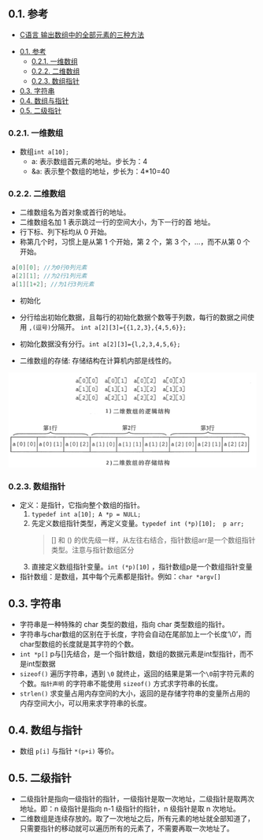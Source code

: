 <!--
 * @Author: JohnJeep
 * @Date: 2020-01-16 11:20:34
 * @LastEditTime: 2020-07-29 19:54:19
 * @LastEditors: Please set LastEditors
 * @Description: In User Settings Edit
 * @FilePath: /24-指针、数组、字符串综合.md
--> 

## 0.1. 参考
- [C语言 输出数组中的全部元素的三种方法](https://blog.csdn.net/qq_26974599/article/details/81296970)

<!-- TOC -->

- [0.1. 参考](#01-参考)
  - [0.2.1. 一维数组](#021-一维数组)
  - [0.2.2. 二维数组](#022-二维数组)
  - [0.2.3. 数组指针](#023-数组指针)
- [0.3. 字符串](#03-字符串)
- [0.4. 数组与指针](#04-数组与指针)
- [0.5. 二级指针](#05-二级指针)

<!-- /TOC -->
### 0.2.1. 一维数组
- 数组`int a[10];`
  - a: 表示数组首元素的地址。步长为：4
  - &a: 表示整个数组的地址，步长为：4*10=40


### 0.2.2. 二维数组
- 二维数组名为首对象或首行的地址。 
- 二维数组名加 1 表示跳过一行的空间大小，为下一行的首 地址。
- 行下标、列下标均从 0 开始。
- 称第几个时，习惯上是从第 1 个开始，第 2 个，第 3 个，…，而不从第 0 个开始。
 ```C
  a[0][0]; //为0行0列元素
  a[2][1]; //为2行1列元素
  a[1][1+2]; //为1行3列元素
 ``` 
 - 初始化
  - 分行给出初始化数据，且每行的初始化数据个数等于列数，每行的数据之间使用 `,(逗号)`分隔开。 `int a[2][3]={{1,2,3},{4,5,6}};` 
  - 初始化数据没有分行。`int a[2][3]={l,2,3,4,5,6};`

- 二维数组的存储: 存储结构在计算机内部是线性的。
<img src="./figure/二维数组存储.png">


### 0.2.3. 数组指针
- 定义：是指针，它指向整个数组的指针。
  1. `typedef int a[10]; A *p = NULL;` 
  2. 先定义数组指针类型，再定义变量。`typedef int (*p)[10];  p arr;`
      > [] 和 () 的优先级一样，从左往右结合，指针数组arr是一个数组指针类型。注意与指针数组区分
  3. 直接定义数组指针变量。`int (*p)[10]`  ，指针数组p是一个数组指针变量
- 指针数组：是数组，其中每个元素都是指针。例如：`char *argv[]`


## 0.3. 字符串
- 字符串是一种特殊的 char 类型的数组，指向 char 类型数组的指针。
- 字符串与char数组的区别在于长度，字符会自动在尾部加上一个长度‘\0’，而char型数组的长度就是其字符的个数。
- `int *p[]` p与[]先结合，是一个指针数组，数组的数据元素是int型指针，而不是int型数据
- `sizeof()` 遍历字符串，遇到 `\0` 就终止，返回的结果是第一个`\0`前字符元素的个数。`指针声明` 的字符串不能使用 `sizeof()` 方式求字符串的长度。
- `strlen()` 求变量占用内存空间的大小，返回的是存储字符串的变量所占用的内存空间大小，可以用来求字符串的长度。


## 0.4. 数组与指针
- 数组 `p[i]` 与指针 `*(p+i)` 等价。


## 0.5. 二级指针
- 二级指针是指向一级指针的指针，一级指针是取一次地址，二级指针是取两次地址。即：n 级指针是指向 n-1 级指针的指针，n 级指针是取 n 次地址。
- 二维数组是连续存放的。取了一次地址之后，所有元素的地址就全部知道了，只需要指针的移动就可以遍历所有的元素了，不需要再取一次地址了。